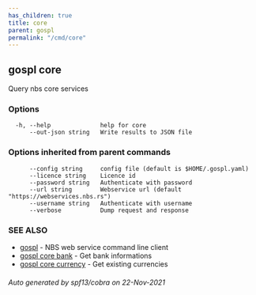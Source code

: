 ```yaml
---
has_children: true  
title: core  
parent: gospl  
permalink: "/cmd/core"
---
```


## gospl core

Query nbs core services

### Options

```
  -h, --help              help for core
      --out-json string   Write results to JSON file
```

### Options inherited from parent commands

```
      --config string     config file (default is $HOME/.gospl.yaml)
      --licence string    Licence id
      --password string   Authenticate with password
      --url string        Webservice url (default "https://webservices.nbs.rs")
      --username string   Authenticate with username
      --verbose           Dump request and response
```

### SEE ALSO

* [gospl](../gospl.md)     - NBS web service command line client
* [gospl core bank](bank/index.md)     - Get bank informations
* [gospl core currency](gospl_core_currency.md)     - Get existing currencies

###### Auto generated by spf13/cobra on 22-Nov-2021
